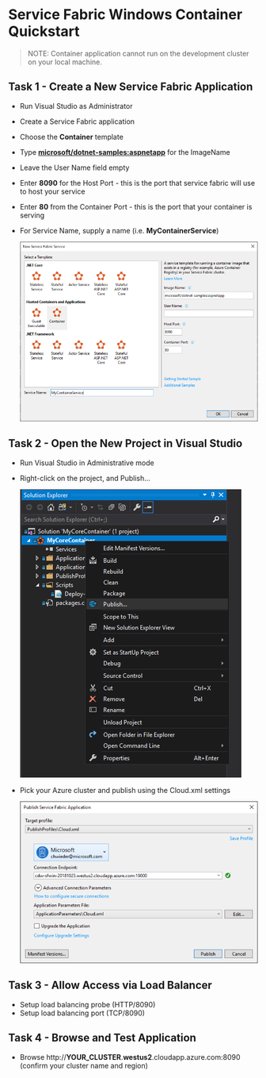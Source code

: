 # Service Fabric Windows Container Quickstart

> NOTE: Container application cannot run on the development cluster on your local machine.

## Task 1 - Create a New Service Fabric Application

- Run Visual Studio as Administrator
- Create a Service Fabric application
- Choose the **Container** template
- Type **[microsoft/dotnet-samples:aspnetapp](https://hub.docker.com/r/microsoft/dotnet-samples/)** for the ImageName
- Leave the User Name field empty
- Enter **8090** for the Host Port - this is the port that service fabric will use to host your service
- Enter **80** from the Container Port - this is the port that your container is serving
- For Service Name, supply a name (i.e. **MyContainerService**)

  ![new-app-image](../media/sf-container-app-01.png)

## Task 2 - Open the New Project in Visual Studio

- Run Visual Studio in Administrative mode
- Right-click on the project, and Publish...

  ![new-app-image](../media/sf-container-app-02.png)

- Pick your Azure cluster and publish using the Cloud.xml settings

  ![new-app-image](../media/sf-container-app-03.png)

## Task 3 - Allow Access via Load Balancer

- Setup load balancing probe (HTTP/8090)
- Setup load balancing port (TCP/8090)

## Task 4 - Browse and Test Application

- Browse http://**YOUR_CLUSTER**.**westus2**.cloudapp.azure.com:8090 (confirm your cluster name and region)